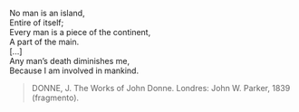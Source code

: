 No man is an island,\
Entire of itself;\
Every man is a piece of the continent,\
A part of the main.\
[...]\
Any man’s death diminishes me,\
Because I am involved in mankind.

> DONNE, J. The Works of John Donne. Londres: John W. Parker, 1839 (fragmento).
